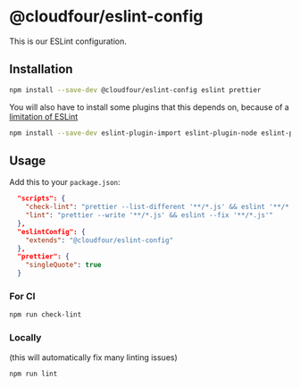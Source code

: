 # @cloudfour/eslint-config

This is our ESLint configuration.

## Installation

```sh
npm install --save-dev @cloudfour/eslint-config eslint prettier
```

You will also have to install some plugins that this depends on, because of a [limitation of ESLint](https://github.com/eslint/eslint/issues/3458)

```sh
npm install --save-dev eslint-plugin-import eslint-plugin-node eslint-plugin-promise eslint-plugin-standard eslint-plugin-unicorn
```

## Usage

Add this to your `package.json`:

```json
  "scripts": {
    "check-lint": "prettier --list-different '**/*.js' && eslint '**/*.js'",
    "lint": "prettier --write '**/*.js' && eslint --fix '**/*.js'"
  },
  "eslintConfig": {
    "extends": "@cloudfour/eslint-config"
  },
  "prettier": {
    "singleQuote": true
  }
```

### For CI

```sh
npm run check-lint
```

### Locally

(this will automatically fix many linting issues)

```sh
npm run lint
```

